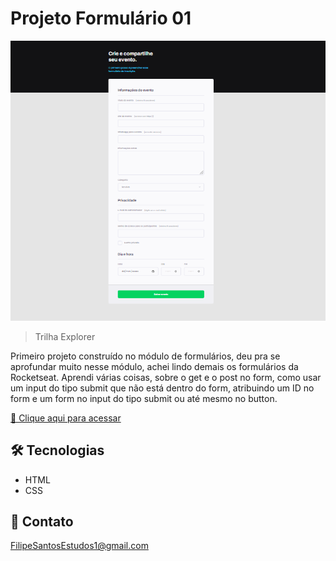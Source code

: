 # Projeto Formulário 01

![preview](./.github/preview.png)

> Trilha Explorer

Primeiro projeto construído no módulo de formulários, deu pra se aprofundar muito nesse módulo, achei lindo demais os formulários da Rocketseat. Aprendi várias coisas, sobre o get e o post no form, como usar um input do tipo submit que não está dentro do form, atribuindo um ID no form e um form no input do tipo submit ou até mesmo no button.

[🔗 Clique aqui para acessar](https://filipesantos07.github.io/Rocketseat-projeto-formulario-01/)

## 🛠️ Tecnologias

- HTML
- CSS

## 💛 Contato

FilipeSantosEstudos1@gmail.com